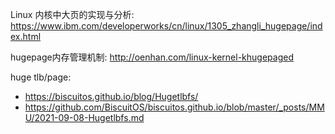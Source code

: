 Linux 内核中大页的实现与分析: https://www.ibm.com/developerworks/cn/linux/1305_zhangli_hugepage/index.html

hugepage内存管理机制: http://oenhan.com/linux-kernel-khugepaged

huge tlb/page:

* https://biscuitos.github.io/blog/Hugetlbfs/
* https://github.com/BiscuitOS/biscuitos.github.io/blob/master/_posts/MMU/2021-09-08-Hugetlbfs.md